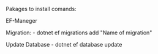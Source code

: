 Pakages to install comands:


EF-Maneger

Migration:
    - dotnet ef migrations add "Name of migration"

Update Database
    - dotnet ef database update
